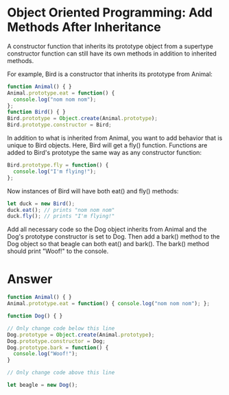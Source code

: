 # Object Oriented Programming: Add Methods After Inheritance

A constructor function that inherits its prototype object from a supertype constructor function can still have its own methods in addition to inherited methods.

For example, Bird is a constructor that inherits its prototype from Animal:

```js
function Animal() { }
Animal.prototype.eat = function() {
  console.log("nom nom nom");
};
function Bird() { }
Bird.prototype = Object.create(Animal.prototype);
Bird.prototype.constructor = Bird;
```

In addition to what is inherited from Animal, you want to add behavior that is unique to Bird objects. Here, Bird will get a fly() function. Functions are added to Bird's prototype the same way as any constructor function:

```js
Bird.prototype.fly = function() {
  console.log("I'm flying!");
};
```

Now instances of Bird will have both eat() and fly() methods:

```js
let duck = new Bird();
duck.eat(); // prints "nom nom nom"
duck.fly(); // prints "I'm flying!"
```

Add all necessary code so the Dog object inherits from Animal and the Dog's prototype constructor is set to Dog. Then add a bark() method to the Dog object so that beagle can both eat() and bark(). The bark() method should print "Woof!" to the console.


# Answer

```js
function Animal() { }
Animal.prototype.eat = function() { console.log("nom nom nom"); };

function Dog() { }

// Only change code below this line
Dog.prototype = Object.create(Animal.prototype);
Dog.prototype.constructor = Dog;
Dog.prototype.bark = function() {
  console.log("Woof!");
}

// Only change code above this line

let beagle = new Dog();
```